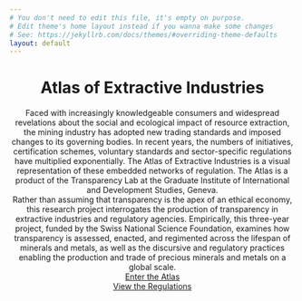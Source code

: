 ```yaml
---
# You don't need to edit this file, it's empty on purpose.
# Edit theme's home layout instead if you wanna make some changes
# See: https://jekyllrb.com/docs/themes/#overriding-theme-defaults
layout: default
---
```


<center>
<h1 class="title-intro">Atlas of Extractive Industries</h1>

<div class="title-description">
 Faced with increasingly knowledgeable consumers and widespread revelations about the social and ecological impact of resource extraction, the mining industry has adopted new trading standards and imposed changes to its governing bodies. In recent years, the numbers of initiatives, certification schemes, voluntary standards and sector-specific regulations have multiplied exponentially. The Atlas of Extractive Industries is a visual representation of these embedded networks of regulation. The Atlas is a product of the Transparency Lab at the Graduate Institute of International and Development Studies, Geneva.
<br/>
 Rather than assuming that transparency is the apex of an ethical economy, this research project interrogates the production of transparency in extractive industries and regulatory agencies. Empirically, this three-year project, funded by the Swiss National Science Foundation, examines how transparency is assessed, enacted, and regimented across the lifespan of minerals and metals, as well as the discursive and regulatory practices enabling the production and trade of precious minerals and metals on a global scale.
</div>
<div class="title-button">
 <a href="/chart">Enter the Atlas</a>
</div>
<div class="title-button">
 <a href="/archive">View the Regulations</a>
</div>

<div class="circle"></div>

</center>
